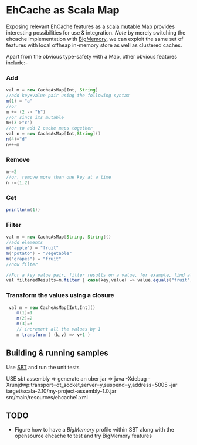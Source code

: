 # EhCache as Scala Map
Exposing relevant EhCache features as a [scala mutable Map](http://docs.scala-lang.org/overviews/collections/maps.html) provides interesting possibilities for use & integration.
*Note* by merely switching the ehcache implementation with [BigMemory](http://terracotta.org/documentation/4.0/bigmemorymax), we can exploit the same set of
features with local offheap in-memory store as well as clustered caches.

Apart from the obvious type-safety with a Map, other obvious features include:-

### Add
```java
val m = new CacheAsMap[Int, String]
//add key+value pair using the following syntax
m(1) = "a"
//or
m += (2 -> "b")
//or since its mutable
m+(3->"c")
//or to add 2 cache maps together
val n = new CacheAsMap[Int,String]()
n(4)="d"
n++=m
```

### Remove
```java
m-=2
//or, remove more than one key at a time
n -=(1,2)
```

### Get
```java
println(m(1))
```

### Filter
```java
val m = new CacheAsMap[String, String]()
//add elements
m("apple") = "fruit"
m("potato") = "vegetable"
m("grapes") = "fruit"
//now filter

//For a key value pair, filter results on a value, for example, find all fruits
val filteredResults=m.filter { case(key,value) => value.equals("fruit") }
```


### Transform the values using a closure
```java
 val m = new CacheAsMap[Int,Int]()
    m(1)=1
    m(2)=2
    m(3)=3
    // increment all the values by 1
    m transform ( (k,v) => v+1 )
```



## Building & running samples
Use [SBT](http://www.scala-sbt.org) and run the unit tests

USE sbt assembly => generate an uber jar => java -Xdebug -Xrunjdwp:transport=dt_socket,server=y,suspend=y,address=5005 -jar target/scala-2.10/my-project-assembly-1.0.jar src/main/resources/ehcache1.xml


## TODO
* Figure how to have a *BigMemory* profile within SBT along with the opensource ehcache to test and try BigMemory features
